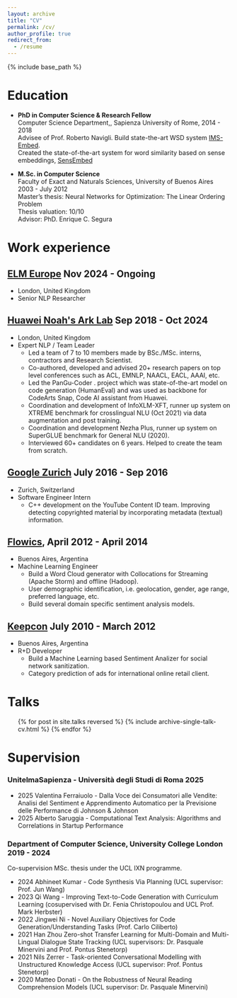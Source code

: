 ```yaml
---
layout: archive
title: "CV"
permalink: /cv/
author_profile: true
redirect_from:
  - /resume
---
```


{% include base_path %}

Education
======
* **PhD in Computer Science & Research Fellow**\
Computer Science Department,, Sapienza University of Rome, 2014 - 2018\
Advisee of Prof. Roberto Navigli.
Build state-the-art WSD system [IMS-Embed](https://aclanthology.org/P16-1085/).\
Created the state-of-the-art system for word similarity based on sense embeddings, [SensEmbed](https://aclanthology.org/P15-1010/)

* **M.Sc. in Computer Science**\
Faculty of Exact and Naturals Sciences, University of Buenos Aires 2003 - July 2012\
Master’s thesis: Neural Networks for Optimization: The Linear Ordering Problem\
Thesis valuation: 10/10\
Advisor: PhD. Enrique C. Segura

Work experience
======

## [**ELM Europe**](https://elmeurope.com/) Nov 2024 - Ongoing
* London, United Kingdom
* Senior NLP Researcher

## [**Huawei Noah's Ark Lab**](https://noahlab.com.hk/#/home) Sep 2018 - Oct 2024
* London, United Kingdom
* Expert NLP / Team Leader 
  * Led a team of 7 to 10 members made by BSc./MSc. interns, contractors and Research Scientist.
  * Co-authored, developed and advised 20+ research papers on top level conferences such as ACL, EMNLP, NAACL, EACL, AAAI, etc.
  * Led the PanGu-Coder . project which was state-of-the-art model on code generation (HumanEval) and was used as backbone for CodeArts Snap, Code AI assistant from Huawei.
  * Coordination and development of InfoXLM-XFT, runner up system on XTREME benchmark for crosslingual NLU (Oct 2021) via data augmentation and post training.
  * Coordination and development Nezha Plus, runner up system on SuperGLUE benchmark for General NLU (2020).
  * Interviewed 60+ candidates on 6 years. Helped to create the team from scratch.

## [**Google Zurich**](https://support.google.com/youtube/answer/2797370?hl=en) July 2016 - Sep 2016
* Zurich, Switzerland
* Software Engineer Intern 
  * C++ development on the YouTube Content ID team. Improving detecting copyrighted material by incorporating metadata (textual) information.

##  [**Flowics**](https://www.flowics.com/), April 2012 - April 2014
* Buenos Aires, Argentina
* Machine Learning Engineer
  * Build a Word Cloud generator with Collocations for Streaming (Apache Storm) and offline (Hadoop).
  * User demographic identification, i.e. geolocation, gender, age range, preferred language, etc.
  * Build several domain specific sentiment analysis models.

## [**Keepcon**](https://keepcon.com/en/) July 2010 - March 2012
* Buenos Aires, Argentina
* R+D Developer
  * Build a Machine Learning based Sentiment Analizer for social network sanitization.
  * Category prediction of ads for international online retail client.
  
Talks
======
  <ul>{% for post in site.talks reversed %}
    {% include archive-single-talk-cv.html  %}
  {% endfor %}</ul>
  
  
Supervision
======

### UnitelmaSapienza - Università degli Studi di Roma 2025

* 2025 Valentina Ferraiuolo - Dalla Voce dei Consumatori alle Vendite: Analisi del Sentiment e Apprendimento Automatico per la Previsione delle Performance di Johnson & Johnson ​
* 2025 Alberto Saruggia - Computational Text Analysis: Algorithms and Correlations in Startup Performance ​

### Department of Computer Science, University College London 2019 - 2024

Co-supervision MSc. thesis under the UCL IXN programme.
* 2024 Abhineet Kumar - Code Synthesis Via Planning (UCL supervisor: Prof. Jun Wang)
* 2023 Qi Wang - Improving Text-to-Code Generation with Curriculum Learning (cosupervised with Dr. Fenia Christopoulou and UCL Prof. Mark Herbster)
* 2022 Jingwei Ni - Novel Auxiliary Objectives for Code Generation/Understanding Tasks (Prof. Carlo Ciliberto)
* 2021 Han Zhou Zero-shot Transfer Learning for Multi-Domain and Multi-Lingual Dialogue State Tracking (UCL supervisors: Dr. Pasquale Minervini and Prof. Pontus Stenetorp)
* 2021 Nils Zerrer - Task-oriented Conversational Modelling with Unstructured Knowledge Access (UCL supervisor: Prof. Pontus Stenetorp)
* 2020 Matteo Donati - On the Robustness of Neural Reading Comprehension Models (UCL supervisor: Dr. Pasquale Minervini)
